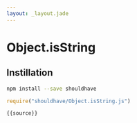 ```yaml
---
layout: _layout.jade
---
```


# Object.isString

## Instillation

```sh
npm install --save shouldhave
```

```js
require("shouldhave/Object.isString.js")
```

```js
{{source}}
```